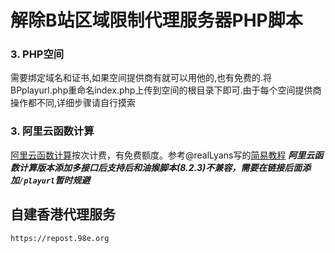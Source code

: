 # 解除B站区域限制代理服务器PHP脚本

### 3. PHP空间

需要绑定域名和证书,如果空间提供商有就可以用他的,也有免费的.将BPplayurl.php重命名index.php上传到空间的根目录下即可.由于每个空间提供商操作都不同,详细步骤请自行摸索

### 3. 阿里云函数计算

[阿里云函数计算](https://www.aliyun.com/product/fc)按次计费，有免费额度。参考@realLyans写的[简易教程](https://github.com/ipcjs/bilibili-helper/issues/710#issuecomment-748976481)
***阿里云函数计算版本添加多接口后支持后和油猴脚本(8.2.3)不兼容，需要在链接后面添加`/playurl`暂时规避***


## 自建香港代理服务
`https://repost.98e.org` 
